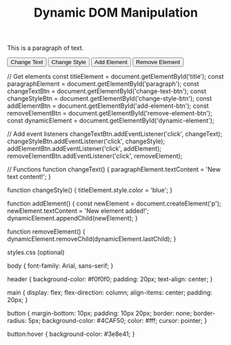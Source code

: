 
<!DOCTYPE html>
<html lang="en">
<head>
    <meta charset="UTF-8">
    <meta name="viewport" content="width=device-width, initial-scale=1.0">
    <title>Dynamic DOM Manipulation</title>
    <link rel="stylesheet" href="styles.css">
</head>
<body>
    <header>
        <h1 id="title">Dynamic DOM Manipulation</h1>
    </header>
    <main>
        <p id="paragraph">This is a paragraph of text.</p>
        <button id="change-text-btn">Change Text</button>
        <button id="change-style-btn">Change Style</button>
        <button id="add-element-btn">Add Element</button>
        <button id="remove-element-btn">Remove Element</button>
        <div id="dynamic-element"></div>
    </main>
    <script src="script.js"></script>
</body>
</html>


// Get elements
const titleElement = document.getElementById('title');
const paragraphElement = document.getElementById('paragraph');
const changeTextBtn = document.getElementById('change-text-btn');
const changeStyleBtn = document.getElementById('change-style-btn');
const addElementBtn = document.getElementById('add-element-btn');
const removeElementBtn = document.getElementById('remove-element-btn');
const dynamicElement = document.getElementById('dynamic-element');

// Add event listeners
changeTextBtn.addEventListener('click', changeText);
changeStyleBtn.addEventListener('click', changeStyle);
addElementBtn.addEventListener('click', addElement);
removeElementBtn.addEventListener('click', removeElement);

// Functions
function changeText() {
    paragraphElement.textContent = 'New text content!';
}

function changeStyle() {
    titleElement.style.color = 'blue';
}

function addElement() {
    const newElement = document.createElement('p');
    newElement.textContent = 'New element added!';
    dynamicElement.appendChild(newElement);
}

function removeElement() {
    dynamicElement.removeChild(dynamicElement.lastChild);
}


styles.css (optional)

body {
    font-family: Arial, sans-serif;
}

header {
    background-color: #f0f0f0;
    padding: 20px;
    text-align: center;
}

main {
    display: flex;
    flex-direction: column;
    align-items: center;
    padding: 20px;
}

button {
    margin-bottom: 10px;
    padding: 10px 20px;
    border: none;
    border-radius: 5px;
    background-color: #4CAF50;
    color: #fff;
    cursor: pointer;
}

button:hover {
    background-color: #3e8e41;
}



